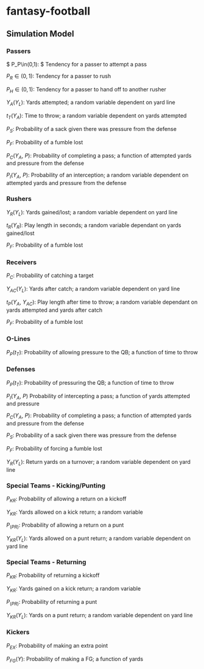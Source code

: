 # fantasy-football

## Simulation Model

### Passers

$ P_P\in(0,1): $ Tendency for a passer to attempt a pass

$P_R\in(0,1):$ Tendency for a passer to rush

$P_H\in(0,1):$ Tendency for a passer to hand off to another rusher

$Y_A(Y_L):$ Yards attempted; a random variable dependent on yard line

$t_T(Y_A):$ Time to throw; a random variable dependent on yards attempted

$P_S:$ Probability of a sack given there was pressure from the defense

$P_F:$ Probability of a fumble lost

$P_C(Y_A,\ P):$ Probability of completing a pass; a function of attempted yards and pressure from the defense

$P_I(Y_A,\ P):$ Probability of an interception; a random variable dependent on attempted yards and pressure from the defense

### Rushers

$Y_R(Y_L):$ Yards gained/lost; a random variable dependent on yard line

$t_R(Y_R):$ Play length in seconds; a random variable dependant on yards gained/lost

$P_F:$ Probability of a fumble lost

### Receivers

$P_C:$ Probability of catching a target

$Y_{AC}(Y_L):$ Yards after catch; a random variable dependent on yard line

$t_P(Y_A,\ Y_{AC}):$ Play length after time to throw; a random variable dependant on yards attempted and yards after catch

$P_F:$ Probability of a fumble lost

### O-Lines

$P_P(t_T):$ Probability of allowing pressure to the QB; a function of time to throw

### Defenses

$P_P(t_T):$ Probability of pressuring the QB; a function of time to throw

$P_I(Y_A,\ P)$ Probability of intercepting a pass; a function of yards attempted and pressure

$P_C(Y_A,\ P):$ Probability of completing a pass; a function of attempted yards and pressure from the defense

$P_S:$ Probability of a sack given there was pressure from the defense

$P_F:$ Probability of forcing a fumble lost

$Y_R(Y_L):$ Return yards on a turnover; a random variable dependent on yard line

### Special Teams - Kicking/Punting

$P_{KR}:$ Probability of allowing a return on a kickoff

$Y_{KR}:$ Yards allowed on a kick return; a random variable

$P_(PR):$ Probability of allowing a return on a punt

$Y_{KR}(Y_L):$ Yards allowed on a punt return; a random variable dependent on yard line

### Special Teams - Returning

$P_{KR}:$ Probability of returning a kickoff

$Y_{KR}:$ Yards gained on a kick return; a random variable

$P_(PR):$ Probability of returning a punt

$Y_{KR}(Y_L):$ Yards on a punt return; a random variable dependent on yard line

### Kickers

$P_{EX}:$ Probability of making an extra point

$P_{FG}(Y):$ Probability of making a FG; a function of yards
